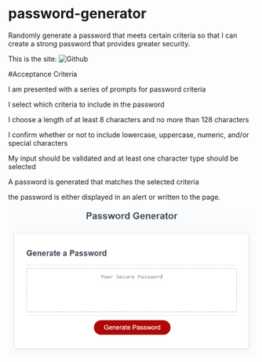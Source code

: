 # password-generator

 Randomly generate a password that meets certain criteria
so  that I can create a strong password that provides greater security.

This is the site:
![Github](https://latifah2022.github.io/password-generator/)

#Acceptance Criteria

I am presented with a series of prompts for password criteria

I select which criteria to include in the password

 I choose a length of at least 8 characters and no more than 128 characters

I confirm whether or not to include lowercase, uppercase, numeric, and/or special characters

My input should be validated and at least one character type should be selected

 A password is generated that matches the selected criteria

 the password is either displayed in an alert or written to the page.


 ![Image](./Assets/03-javascript-homework-demo.png)